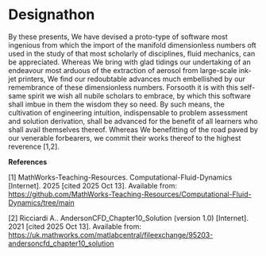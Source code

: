 # Designathon
By these presents, We have devised a proto-type of software most ingenious from which the import of the manifold dimensionless numbers oft used in the study of that most scholarly of disciplines, fluid mechanics, can be appreciated. Whereas We bring with glad tidings our undertaking of an endeavour most arduous of the extraction of aerosol from large-scale ink-jet printers, We find our redoubtable advances much embellished by our remembrance of these dimensionless numbers. Forsooth it is with this self-same spirit we wish all nubile scholars to embrace, by which this software shall imbue in them the wisdom they so need. By such means, the cultivation of engineering intuition, indispensable to problem assessment and solution derivation, shall be advanced for the benefit of all learners who shall avail themselves thereof. Whereas We benefitting of the road paved by our venerable forbearers, we commit their works thereof to the highest reverence [1,2].

**References**

[1] MathWorks-Teaching-Resources. Computational-Fluid-Dynamics [Internet]. 2025 [cited 2025 Oct 13]. Available from: https://github.com/MathWorks-Teaching-Resources/Computational-Fluid-Dynamics/tree/main

[2] Ricciardi A.. AndersonCFD_Chapter10_Solution (version 1.0) [Internet]. 2021 [cited 2025 Oct 13]. Available from: https://uk.mathworks.com/matlabcentral/fileexchange/95203-andersoncfd_chapter10_solution
